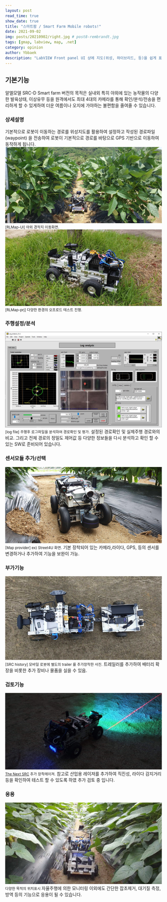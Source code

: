 ```yaml
---
layout: post
read_time: true
show_date: true
title: "스마트팜 / Smart Farm Mobile robots!"
date: 2021-09-02
img: posts/20210902/right.jpg # post8-rembrandt.jpg
tags: [gmap, labview, map, .net]
category: opinion
author: Ybbaek
description: "LabVIEW Front panel UI 상에 지도(위성, 하이브리드, 등)을 쉽게 표시하고 경로 설정등을 할 수 있는 vi"
---
```

## 기본기능
알엘모델 SRC-D Smart farm 버전의 목적은 실내외 특히 야외에 있는 농작물의 다양한 발육상태, 이상유무 등을 원격에서도 최대 4대의 카메라를 통해 확인/분석/전송을  편리하게 할 수 있게하여 더운 여름이나 오지에 가야하는 불편함을 줄여줄 수 있습니다. 

### 상세설명
기본적으로 로봇이 이동하는 경로를 위성지도를 활용하여 설정하고 작성된 경로파일(waypoint) 을 전송하여 로봇이 기본적으로 경로를 바탕으로 GPS 기반으로 이동하여 동작하게 됩니다.
![Field](./assets/img/posts/20210902/field.jpg)
<small>[RLMap-UI] 야외 경작지 이동화면.</small>
![RLMap-prj](./assets/img/posts/20210902/grass.jpg)
<small>[RLMap-prj] 다양한 환경의 오프로드 테스트 진행.</small>

### 주행설정/분석
![GPS 관련 소프트웨어](./assets/img/posts/20210902/seed_log.jpg)
<small>[log file] 주행후 로그파일을 분석하여 경로확인 및 평가.</small>
설정된 경로확인 및 실제주행 경로와의 비교. 그리고 전체 경로의 정밀도 제어값 등 다양한 정보들을 다시 분석하고 확인 할 수 있는 SW로 준비되어 있습니다.

### 센서모듈 추가/선택
![Map provider](./assets/img/posts/20210902/left.jpg)
<small>[Map provider] ex) Street4U 화면.</small>
기본 장착되어 있는 카메라,라이다, GPS, 등의 센서를 변경하거나 추가하여 기능을 보완이 가능.

### 부가기능
![SRC history](./assets/img/posts/20210902/trailer.jpg)
<small>[SRC history] 모바일 로봇에 별도의 trailer 를 추가장착한 사진.</small>
트레일러를 추가하여 배터리 확장을 비롯한 추가 장비나 물품을 실을 수 있음.

### 검토기능
![The Next SRC](./assets/img/posts/20210902/laser.jpg)
<small>[The Next SRC](https://github.com/yunbum/SRC) 추가 장착레이져.</small>
참고로 산업용 레이져를 추가하여 직진성, 라이다 감지거리 등을 확인하여 테스트 할 수 있도록 하였 추가 검토 중 입니다.

### 응용
![cartpole](./assets/img/posts/20210902/offroad-2.jpg)
<small>다양한 목적의 위치표시 </small>
자율주행에 의한 모니터링 이외에도 간단한 잡초제거, 대기질 측정, 방역 등의 기능으로 응용이 될 수 있습니다.